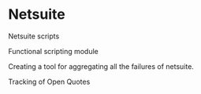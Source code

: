 # Netsuite


Netsuite scripts

Functional scripting module

Creating a tool for aggregating all the failures of netsuite.

Tracking of Open Quotes
